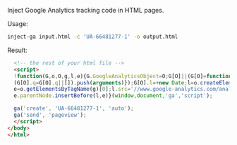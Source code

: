 Inject Google Analytics tracking code in HTML pages.

Usage:

```sh
inject-ga input.html -c 'UA-66481277-1' -o output.html
```

Result:
```html
  <!-- the rest of your html file -->
  <script>
  !function(G,o,O,g,l,e){G.GoogleAnalyticsObject=O;G[O]||(G[O]=function(){
  (G[O].q=G[O].q||[]).push(arguments)});G[O].l=+new Date;l=o.createElement(g);
  e=o.getElementsByTagName(g)[0];l.src='//www.google-analytics.com/analytics.js';
  e.parentNode.insertBefore(l,e)}(window,document,'ga','script');

  ga('create', 'UA-66481277-1', 'auto');
  ga('send', 'pageview');
  </script>
</body>
</html>
```